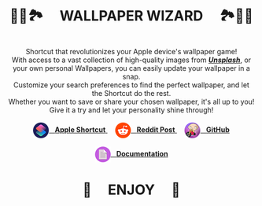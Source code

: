 <h1 align="center">🌅🌉🏞️&nbsp;&nbsp;&nbsp;&nbsp;&nbsp;WALLPAPER WIZARD&nbsp;&nbsp;&nbsp;&nbsp;&nbsp;🏞️🌉🌅</h1>

<div align="center">
  <br/>
  <div>Shortcut that revolutionizes your Apple device's wallpaper game!</div>
  <div>With access to a vast collection of high-quality images from <a href="https://unsplash.com/"><strong><i>Unsplash</i></strong></a>, or your own personal Wallpapers, you can easily update your wallpaper in a snap.</div>
  <div>Customize your search preferences to find the perfect wallpaper, and let the Shortcut do the rest.</div>
  <div>Whether you want to save or share your chosen wallpaper, it's all up to you!</div>
  <div>Give it a try and let your personality shine through!</div>
  <br/>
  <div align="center">
    <a href="#">
      <img align="center" src="assets/links/shortcut.png" alt="">
      &nbsp;
      <strong>Apple Shortcut</strong>
    </a>
    &nbsp;&nbsp;&nbsp;
    <a href="#">
      <img align="center" src="assets/links/reddit.png" alt="">
      &nbsp;
      <strong>Reddit Post</strong>
    </a>
    &nbsp;&nbsp;&nbsp;
    <a href="https://github.com/SergeiBabko/shortcuts-wallpaper-wizard">
      <img align="center" src="assets/links/segich.png" alt="">
      &nbsp;
      <strong>GitHub</strong>
    </a>
  </div>
  <br/>
    <a href="DOCUMENTATION.md">
      <img align="center" src="assets/links/documentation.png" alt="">
      &nbsp;
      <strong>Documentation</strong>
    </a>
  <br/>
</div>

<h1 align="center">🌅&nbsp;&nbsp;&nbsp;&nbsp;&nbsp;ENJOY&nbsp;&nbsp;&nbsp;&nbsp;&nbsp;🌅</h1>
